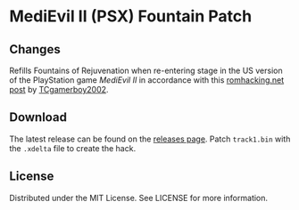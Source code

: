 # MediEvil II (PSX) Fountain Patch

## Changes
Refills Fountains of Rejuvenation when re-entering stage
in the US version of the PlayStation game
*MediEvil II*
in accordance with this
[romhacking.net post](https://www.romhacking.net/forum/index.php?msg=449212)
by
[TCgamerboy2002](https://www.romhacking.net/forum/index.php?action=profile;u=18414).

## Download
The latest release can be found on the
[releases page](https://github.com/lightbulb-sun/medievil2-fountain/releases).
Patch `track1.bin` with the `.xdelta` file to create the hack.

## License
Distributed under the MIT License. See LICENSE for more information.

